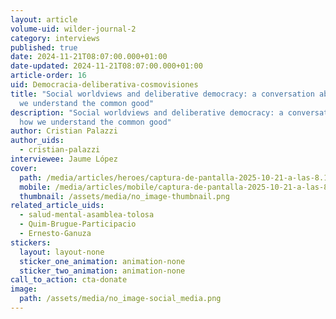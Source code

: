 ```yaml
---
layout: article
volume-uid: wilder-journal-2
category: interviews
published: true
date: 2024-11-21T08:07:00.000+01:00
date-updated: 2024-11-21T08:07:00.000+01:00
article-order: 16
uid: Democracia-deliberativa-cosmovisiones
title: "Social worldviews and deliberative democracy: a conversation about how
  we understand the common good"
description: "Social worldviews and deliberative democracy: a conversation about
  how we understand the common good"
author: Cristian Palazzi
author_uids:
  - cristian-palazzi
interviewee: Jaume López
cover:
  path: /media/articles/heroes/captura-de-pantalla-2025-10-21-a-las-8.11.14.png
  mobile: /media/articles/mobile/captura-de-pantalla-2025-10-21-a-las-8.11.14.png
  thumbnail: /assets/media/no_image-thumbnail.png
related_article_uids:
  - salud-mental-asamblea-tolosa
  - Quim-Brugue-Participacio
  - Ernesto-Ganuza
stickers:
  layout: layout-none
  sticker_one_animation: animation-none
  sticker_two_animation: animation-none
call_to_action: cta-donate
image:
  path: /assets/media/no_image-social_media.png
---
```

